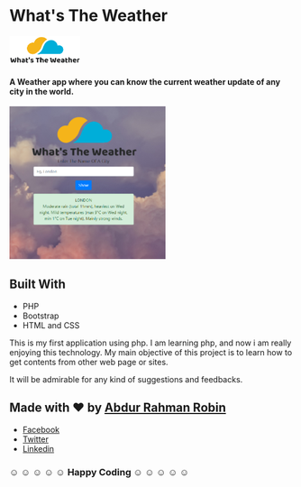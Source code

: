 # What's The Weather 
<img src="final_logo.png" width="25%" height="25%"/>

#### A Weather app where you can know the current weather update of any city in the world. 

<img src="image1.PNG" width="55%" height="45%"/>

## Built With
- PHP
- Bootstrap
- HTML and CSS

This is my first application using php. I am learning php, and now i am really enjoying this technology. My main objective of this 
project is to learn how to get contents from other web page or sites. 

It will be admirable for any kind of suggestions and feedbacks.

## Made with :heart: by [Abdur Rahman Robin](https://github.com/robin3317)
- [Facebook](https://facebook.com/robin4java)
- [Twitter](https://twitter.com/robin4java)
- [Linkedin](https://www.linkedin.com/in/robin4java/)

### :relaxed:  :relaxed:  :relaxed:  :relaxed:  :relaxed: Happy Coding :relaxed:  :relaxed:  :relaxed:  :relaxed:  :relaxed:
